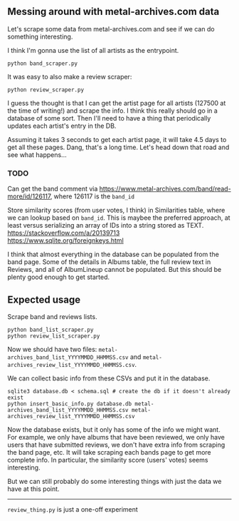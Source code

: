 ## Messing around with metal-archives.com data
Let's scrape some data from metal-archives.com and see if we can do something interesting.

I think I'm gonna use the list of all artists as the entrypoint.
```
python band_scraper.py
```

It was easy to also make a review scraper:
```
python review_scraper.py
```

I guess the thought is that I can get the artist page for all artists (127500 at the time of writing!) and scrape the info.
I think this really should go in a database of some sort.
Then I'll need to have a thing that periodically updates each artist's entry in the DB.

Assuming it takes 3 seconds to get each artist page, it will take 4.5 days to get all these pages.
Dang, that's a long time.
Let's head down that road and see what happens...


### TODO
Can get the band comment via https://www.metal-archives.com/band/read-more/id/126117, where 126117 is the `band_id`

Store similarity scores (from user votes, I think) in Similarities table, where we can lookup based on `band_id`.
This is maybee the preferred approach, at least versus serializing an array of IDs into a string stored as TEXT.
https://stackoverflow.com/a/20139713
https://www.sqlite.org/foreignkeys.html


I think that almost everything in the database can be populated from the band page.
Some of the details in Albums table, the full review text in Reviews, and all of AlbumLineup cannot be populated.
But this should be plenty good enough to get started.



## Expected usage
Scrape band and reviews lists.
```
python band_list_scraper.py
python review_list_scraper.py
```
Now we should have two files: `metal-archives_band_list_YYYYMMDD_HHMMSS.csv` and `metal-archives_review_list_YYYYMMDD_HHMMSS.csv`.

We can collect basic info from these CSVs and put it in the database.
```
sqlite3 database.db < schema.sql # create the db if it doesn't already exist
python insert_basic_info.py database.db metal-archives_band_list_YYYYMMDD_HHMMSS.csv metal-archives_review_list_YYYYMMDD_HHMMSS.csv
```

Now the database exists, but it only has some of the info we might want.
For example, we only have albums that have been reviewed, we only have users
that have submitted reviews, we don't have extra info from scraping the band page, etc.
It will take scraping each bands page to get more complete info.
In particular, the similarity score (users' votes) seems interesting.

But we can still probably do some interesting things with just the data we have at this point.


---

`review_thing.py` is just a one-off experiment
